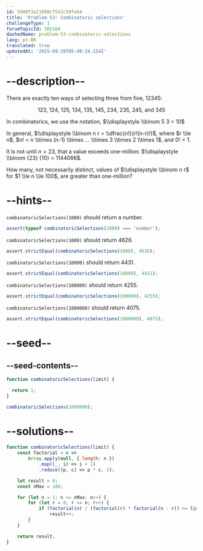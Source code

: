 ```yaml
---
id: 5900f3a11000cf542c50feb4
title: 'Problem 53: Combinatoric selections'
challengeType: 1
forumTopicId: 302164
dashedName: problem-53-combinatoric-selections
lang: pt-BR
translated: true
updatedAt: '2025-09-29T05:49:24.154Z'
---
```


# --description--

There are exactly ten ways of selecting three from five, 12345:

<div style='text-align: center;'>123, 124, 125, 134, 135, 145, 234, 235, 245, and 345</div>

In combinatorics, we use the notation, $\\displaystyle \\binom 5 3 = 10$

In general, $\\displaystyle \\binom n r = \\dfrac{n!}{r!(n-r)!}$, where $r \\le n$, $n! = n \\times (n-1) \\times ... \\times 3 \\times 2 \\times 1$, and $0! = 1$.

It is not until $n = 23$, that a value exceeds one-million: $\\displaystyle \\binom {23} {10} = 1144066$.

How many, not necessarily distinct, values of $\\displaystyle \\binom n r$ for $1 \\le n \\le 100$, are greater than one-million?

# --hints--

`combinatoricSelections(1000)` should return a number.

```js
assert(typeof combinatoricSelections(1000) === 'number');
```

`combinatoricSelections(1000)` should return 4626.

```js
assert.strictEqual(combinatoricSelections(1000), 4626);
```

`combinatoricSelections(10000)` should return 4431.

```js
assert.strictEqual(combinatoricSelections(10000), 4431);
```

`combinatoricSelections(100000)` should return 4255.

```js
assert.strictEqual(combinatoricSelections(100000), 4255);
```

`combinatoricSelections(1000000)` should return 4075.

```js
assert.strictEqual(combinatoricSelections(1000000), 4075);
```

# --seed--

## --seed-contents--

```js
function combinatoricSelections(limit) {

  return 1;
}

combinatoricSelections(1000000);
```

# --solutions--

```js
function combinatoricSelections(limit) {
    const factorial = n =>
        Array.apply(null, { length: n })
            .map((_, i) => i + 1)
            .reduce((p, c) => p * c, 1);

    let result = 0;
    const nMax = 100;

    for (let n = 1; n <= nMax; n++) {
        for (let r = 0; r <= n; r++) {
            if (factorial(n) / (factorial(r) * factorial(n - r)) >= limit)
                result++;
        }
    }

    return result;
}
```
